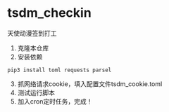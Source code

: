 # tsdm_checkin
天使动漫签到打工
1. 克隆本仓库
2. 安装依赖
```shell
pip3 install toml requests parsel
```
3. 抓网络请求cookie，填入配置文件tsdm_cookie.toml
4. 测试运行脚本
5. 加入cron定时任务，完成！
